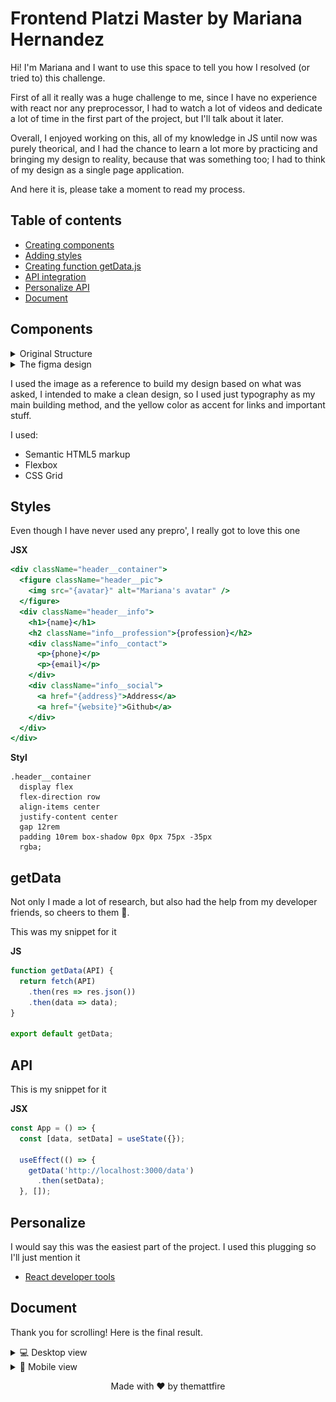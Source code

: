 # Frontend Platzi Master by Mariana Hernandez

Hi! I'm Mariana and I want to use this space to tell you how I resolved (or tried to) this challenge.

First of all it really was a huge challenge to me, since I have no experience with react nor any preprocessor, I had to watch a lot of videos and dedicate a lot of time in the first part of the project, but I'll talk about it later.

Overall, I enjoyed working on this, all of my knowledge in JS until now was purely theorical, and I had the chance to learn a lot more by practicing and bringing my design to reality, because that was something too; I had to think of my design as a single page application.

And here it is, please take a moment to read my process.

## Table of contents

- [Creating components](#Components)
- [Adding styles](#Styles)
- [Creating function getData.js](#getData)
- [API integration](#API)
- [Personalize API](#Personalize)
- [Document](Document)

## Components

<details>
  <summary>Original Structure</summary>
  <img src="./src/images/original-structure.jpg">
</details>

<details>
  <summary>The figma design</summary>
  <img src="./src/images/figma-design.jpg">
</details>

I used the image as a reference to build my design based on what was asked, I intended to make a clean design, so I used just typography as my main building method, and the yellow color as accent for links and important stuff.

I used:

- Semantic HTML5 markup
- Flexbox
- CSS Grid

## Styles

Even though I have never used any prepro', I really got to love this one

**JSX**

```jsx
<div className="header__container">
  <figure className="header__pic">
    <img src="{avatar}" alt="Mariana's avatar" />
  </figure>
  <div className="header__info">
    <h1>{name}</h1>
    <h2 className="info__profession">{profession}</h2>
    <div className="info__contact">
      <p>{phone}</p>
      <p>{email}</p>
    </div>
    <div className="info__social">
      <a href="{address}">Address</a>
      <a href="{website}">Github</a>
    </div>
  </div>
</div>
```

**Styl**

```styl
.header__container
  display flex
  flex-direction row
  align-items center
  justify-content center
  gap 12rem
  padding 10rem box-shadow 0px 0px 75px -35px
  rgba;
```

## getData

Not only I made a lot of research, but also had the help from my developer friends, so cheers to them 🎉.

This was my snippet for it

**JS**

```js
function getData(API) {
  return fetch(API)
    .then(res => res.json())
    .then(data => data);
}

export default getData;
```

## API

This is my snippet for it

**JSX**

```jsx
const App = () => {
  const [data, setData] = useState({});

  useEffect(() => {
    getData('http://localhost:3000/data')
      .then(setData);
  }, []);
```

## Personalize

I would say this was the easiest part of the project. I used this plugging so I'll just mention it

- [React developer tools](https://chrome.google.com/webstore/detail/react-developer-tools/fmkadmapgofadopljbjfkapdkoienihi?utm_source=chrome-ntp-icon)

## Document

Thank you for scrolling! Here is the final result.

<details>
  <summary>💻 Desktop view</summary>
  <img src="./src/images/desktop-view.png">
</details>

<details>
  <summary>📱 Mobile view</summary>
  <img src="./src/images/mobile-view.png">
</details>

<p align=center>Made with ♥ by themattfire</p>
